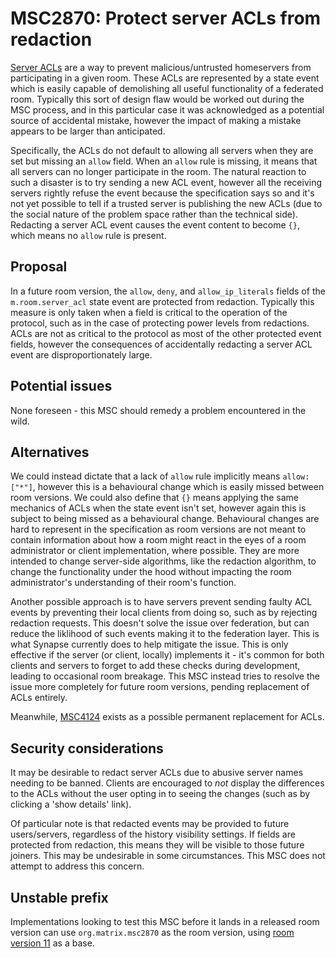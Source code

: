 # MSC2870: Protect server ACLs from redaction

[Server ACLs](https://matrix.org/docs/spec/client_server/r0.6.1#server-access-control-lists-acls-for-rooms)
are a way to prevent malicious/untrusted homeservers from participating in a given room. These ACLs
are represented by a state event which is easily capable of demolishing all useful functionality of
a federated room. Typically this sort of design flaw would be worked out during the MSC process, and
in this particular case it was acknowledged as a potential source of accidental mistake, however the
impact of making a mistake appears to be larger than anticipated.

Specifically, the ACLs do not default to allowing all servers when they are set but missing an `allow`
field. When an `allow` rule is missing, it means that all servers can no longer participate in the
room. The natural reaction to such a disaster is to try sending a new ACL event, however all the
receiving servers rightly refuse the event because the specification says so and it's not yet
possible to tell if a trusted server is publishing the new ACLs (due to the social nature of the
problem space rather than the technical side). Redacting a server ACL event causes the event content
to become `{}`, which means no `allow` rule is present.

## Proposal

In a future room version, the `allow`, `deny`, and `allow_ip_literals` fields of the `m.room.server_acl`
state event are protected from redaction. Typically this measure is only taken when a field is critical
to the operation of the protocol, such as in the case of protecting power levels from redactions. ACLs
are not as critical to the protocol as most of the other protected event fields, however the consequences
of accidentally redacting a server ACL event are disproportionately large.

## Potential issues

None foreseen - this MSC should remedy a problem encountered in the wild.

## Alternatives

We could instead dictate that a lack of `allow` rule implicitly means `allow: ["*"]`, however this is
a behavioural change which is easily missed between room versions. We could also define that `{}` means
applying the same mechanics of ACLs when the state event isn't set, however again this is subject to
being missed as a behavioural change. Behavioural changes are hard to represent in the specification as
room versions are not meant to contain information about how a room might react in the eyes of a room
administrator or client implementation, where possible. They are more intended to change server-side
algorithms, like the redaction algorithm, to change the functionality under the hood without impacting
the room administrator's understanding of their room's function.

Another possible approach is to have servers prevent sending faulty ACL events by preventing their
local clients from doing so, such as by rejecting redaction requests. This doesn't solve the issue
over federation, but can reduce the liklihood of such events making it to the federation layer. This
is what Synapse currently does to help mitigate the issue. This is only effective if the server (or
client, locally) implements it - it's common for both clients and servers to forget to add these checks
during development, leading to occasional room breakage. This MSC instead tries to resolve the issue
more completely for future room versions, pending replacement of ACLs entirely.

Meanwhile, [MSC4124](https://github.com/matrix-org/matrix-spec-proposals/pull/4124) exists as a possible
permanent replacement for ACLs.

## Security considerations

It may be desirable to redact server ACLs due to abusive server names needing to be banned. Clients
are encouraged to *not* display the differences to the ACLs without the user opting in to seeing the
changes (such as by clicking a 'show details' link).

Of particular note is that redacted events may be provided to future users/servers, regardless of the
history visibility settings. If fields are protected from redaction, this means they will be visible
to those future joiners. This may be undesirable in some circumstances. This MSC does not attempt to
address this concern.

## Unstable prefix

Implementations looking to test this MSC before it lands in a released room version can use `org.matrix.msc2870`
as the room version, using [room version 11](https://spec.matrix.org/v1.9/rooms/v11/) as a base.
